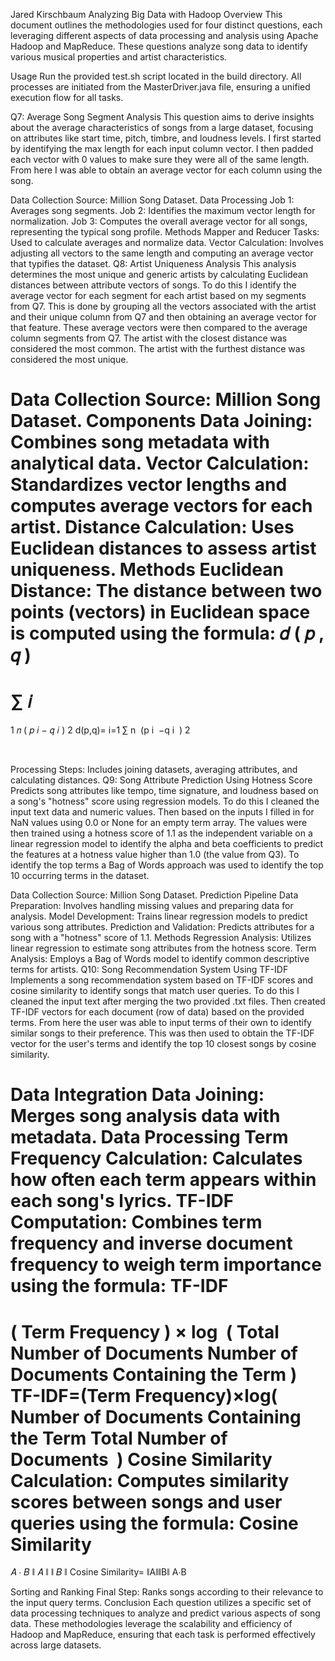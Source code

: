 Jared Kirschbaum Analyzing Big Data with Hadoop
Overview
This document outlines the methodologies used for four distinct questions, each leveraging different aspects of data processing and analysis using Apache Hadoop and MapReduce. These questions analyze song data to identify various musical properties and artist characteristics.

Usage
Run the provided test.sh script located in the build directory. All processes are initiated from the MasterDriver.java file, ensuring a unified execution flow for all tasks.

Q7: Average Song Segment Analysis
This question aims to derive insights about the average characteristics of songs from a large dataset, focusing on attributes like start time, pitch, timbre, and loudness levels. I first started by identifying the max length for each input column vector. I then padded each vector with 0 values to make sure they were all of the same length. From here I was able to obtain an average vector for each column using the song.

Data Collection
Source: Million Song Dataset.
Data Processing
Job 1: Averages song segments.
Job 2: Identifies the maximum vector length for normalization.
Job 3: Computes the overall average vector for all songs, representing the typical song profile.
Methods
Mapper and Reducer Tasks: Used to calculate averages and normalize data.
Vector Calculation: Involves adjusting all vectors to the same length and computing an average vector that typifies the dataset.
Q8: Artist Uniqueness Analysis
This analysis determines the most unique and generic artists by calculating Euclidean distances between attribute vectors of songs. To do this I identify the average vector for each segment for each artist based on my segments from Q7. This is done by grouping all the vectors associated with the artist and their unique column from Q7 and then obtaining an average vector for that feature. These average vectors were then compared to the average column segments from Q7. The artist with the closest distance was considered the most common. The artist with the furthest distance was considered the most unique.

Data Collection
Source: Million Song Dataset.
Components
Data Joining: Combines song metadata with analytical data.
Vector Calculation: Standardizes vector lengths and computes average vectors for each artist.
Distance Calculation: Uses Euclidean distances to assess artist uniqueness.
Methods
Euclidean Distance: The distance between two points (vectors) in Euclidean space is computed using the formula:
𝑑
(
𝑝
,
𝑞
)
=
∑
𝑖
=
1
𝑛
(
𝑝
𝑖
−
𝑞
𝑖
)
2
d(p,q)= 
i=1
∑
n
​
 (p 
i
​
 −q 
i
​
 ) 
2
 
​
 
Processing Steps: Includes joining datasets, averaging attributes, and calculating distances.
Q9: Song Attribute Prediction Using Hotness Score
Predicts song attributes like tempo, time signature, and loudness based on a song's "hotness" score using regression models. To do this I cleaned the input text data and numeric values. Then based on the inputs I filled in for NaN values using 0.0 or None for an empty term array. The values were then trained using a hotness score of 1.1 as the independent variable on a linear regression model to identify the alpha and beta coefficients to predict the features at a hotness value higher than 1.0 (the value from Q3). To identify the top terms a Bag of Words approach was used to identify the top 10 occurring terms in the dataset.

Data Collection
Source: Million Song Dataset.
Prediction Pipeline
Data Preparation: Involves handling missing values and preparing data for analysis.
Model Development: Trains linear regression models to predict various song attributes.
Prediction and Validation: Predicts attributes for a song with a "hotness" score of 1.1.
Methods
Regression Analysis: Utilizes linear regression to estimate song attributes from the hotness score.
Term Analysis: Employs a Bag of Words model to identify common descriptive terms for artists.
Q10: Song Recommendation System Using TF-IDF
Implements a song recommendation system based on TF-IDF scores and cosine similarity to identify songs that match user queries. To do this I cleaned the input text after merging the two provided .txt files. Then created TF-IDF vectors for each document (row of data) based on the provided terms. From here the user was able to input terms of their own to identify similar songs to their preference. This was then used to obtain the TF-IDF vector for the user's terms and identify the top 10 closest songs by cosine similarity.

Data Integration
Data Joining: Merges song analysis data with metadata.
Data Processing
Term Frequency Calculation: Calculates how often each term appears within each song's lyrics.
TF-IDF Computation: Combines term frequency and inverse document frequency to weigh term importance using the formula:
TF-IDF
=
(
Term Frequency
)
×
log
⁡
(
Total Number of Documents
Number of Documents Containing the Term
)
TF-IDF=(Term Frequency)×log( 
Number of Documents Containing the Term
Total Number of Documents
​
 )
Cosine Similarity Calculation: Computes similarity scores between songs and user queries using the formula:
Cosine Similarity
=
𝐴
⋅
𝐵
∥
𝐴
∥
∥
𝐵
∥
Cosine Similarity= 
∥A∥∥B∥
A⋅B
​
 
Sorting and Ranking
Final Step: Ranks songs according to their relevance to the input query terms.
Conclusion
Each question utilizes a specific set of data processing techniques to analyze and predict various aspects of song data. These methodologies leverage the scalability and efficiency of Hadoop and MapReduce, ensuring that each task is performed effectively across large datasets.

